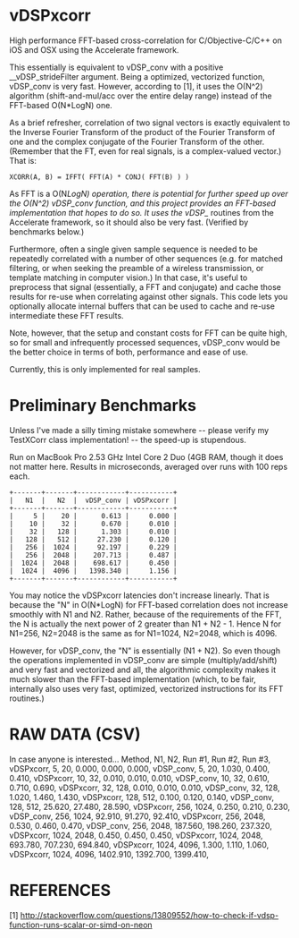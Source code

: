 vDSPxcorr
=========

High performance FFT-based cross-correlation for C/Objective-C/C++ on iOS and 
OSX using the Accelerate framework.


This essentially is equivalent to vDSP_conv with a positive __vDSP_strideFilter 
argument. Being a optimized, vectorized function, vDSP_conv is very fast. 
However, according to [1], it uses the O(N^2) algorithm (shift-and-mul/acc over
the entire delay range) instead of the FFT-based O(N*LogN) one. 

As a brief refresher, correlation of two signal vectors is exactly equivalent to
the Inverse Fourier Transform of the product of the Fourier Transform of one and
the complex conjugate of the Fourier Transform of the other. (Remember that the
FT, even for real signals, is a complex-valued vector.) That is:

    XCORR(A, B) = IFFT( FFT(A) * CONJ( FFT(B) ) )

As FFT is a O(N*LogN) operation, there is potential for further speed up over the 
O(N^2) vDSP_conv function, and this project provides an FFT-based implementation 
that hopes to do so. It uses the vDSP_* routines from the Accelerate framework, 
so it should also be very fast. (Verified by benchmarks below.)


Furthermore, often a single given sample sequence is needed to be repeatedly
correlated with a number of other sequences (e.g. for matched filtering, or when
seeking the preamble of a wireless transmission, or template matching in computer
vision.) In that case, it's useful to preprocess that signal (essentially, a FFT
and conjugate) and cache those results for re-use when correlating against other
signals. This code lets you optionally allocate internal buffers that can be 
used to cache and re-use intermediate these FFT results.


Note, however, that the setup and constant costs for FFT can be quite high, so 
for small and infrequently processed sequences, vDSP_conv would be the better 
choice in terms of both, performance and ease of use.

Currently, this is only implemented for real samples.


Preliminary Benchmarks
======================
Unless I've made a silly timing mistake somewhere -- please verify my TestXCorr
class implementation! -- the speed-up is stupendous.

Run on MacBook Pro 2.53 GHz Intel Core 2 Duo (4GB RAM, though it does not 
matter here. Results in microseconds, averaged over runs with 100 reps each.

    +-------+-------+------------+-----------+
    |   N1  |   N2  |  vDSP_conv | vDSPxcorr |
    +-------+-------+------------+-----------+
    |     5 |    20 |      0.613 |     0.000 |
    |    10 |    32 |      0.670 |     0.010 |
    |    32 |   128 |      1.303 |     0.010 |
    |   128 |   512 |     27.230 |     0.120 |
    |   256 |  1024 |     92.197 |     0.229 |
    |   256 |  2048 |    207.713 |     0.487 |
    |  1024 |  2048 |    698.617 |     0.450 |
    |  1024 |  4096 |   1398.340 |     1.156 |
    +-------+-------+------------+-----------+

You may notice the vDSPxcorr latencies don't increase linearly. That is because 
the "N" in O(N*LogN) for FFT-based correlation does not increase smoothly with 
N1 and N2. Rather, because of the requirements of the FFT, the N is actually the 
next power of 2 greater than N1 + N2 - 1. Hence N for N1=256, N2=2048 is the 
same as for N1=1024, N2=2048, which is 4096. 

However, for vDSP_conv, the "N" is essentially (N1 + N2). So even though the
operations implemented in vDSP_conv are simple (multiply/add/shift) and very 
fast and vectorized and all, the algorithmic complexity makes it much slower 
than the FFT-based implementation (which, to be fair, internally also uses very
fast, optimized, vectorized instructions for its FFT routines.)


RAW DATA (CSV)
==============
In case anyone is interested…
    Method, N1, N2, Run #1, Run #2, Run #3, 
    vDSPxcorr, 5, 20, 0.000, 0.000, 0.000,
    vDSP_conv, 5, 20, 1.030, 0.400, 0.410,
    vDSPxcorr, 10, 32, 0.010, 0.010, 0.010,
    vDSP_conv, 10, 32, 0.610, 0.710, 0.690,
    vDSPxcorr, 32, 128, 0.010, 0.010, 0.010,
    vDSP_conv, 32, 128, 1.020, 1.460, 1.430,
    vDSPxcorr, 128, 512, 0.100, 0.120, 0.140,
    vDSP_conv, 128, 512, 25.620, 27.480, 28.590,
    vDSPxcorr, 256, 1024, 0.250, 0.210, 0.230,
    vDSP_conv, 256, 1024, 92.910, 91.270, 92.410,
    vDSPxcorr, 256, 2048, 0.530, 0.460, 0.470,
    vDSP_conv, 256, 2048, 187.560, 198.260, 237.320,
    vDSPxcorr, 1024, 2048, 0.450, 0.450, 0.450,
    vDSPxcorr, 1024, 2048, 693.780, 707.230, 694.840,
    vDSPxcorr, 1024, 4096, 1.300, 1.110, 1.060,
    vDSPxcorr, 1024, 4096, 1402.910, 1392.700, 1399.410,

REFERENCES
==========
[1] http://stackoverflow.com/questions/13809552/how-to-check-if-vdsp-function-runs-scalar-or-simd-on-neon

